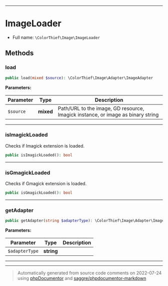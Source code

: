 ***

# ImageLoader





* Full name: `\ColorThief\Image\ImageLoader`




## Methods


### load



```php
public load(mixed $source): \ColorThief\Image\Adapter\ImageAdapter
```








**Parameters:**

| Parameter | Type | Description |
|-----------|------|-------------|
| `$source` | **mixed** | Path/URL to the image, GD resource, Imagick instance, or image as binary string |




***

### isImagickLoaded

Checks if Imagick extension is loaded.

```php
public isImagickLoaded(): bool
```











***

### isGmagickLoaded

Checks if Gmagick extension is loaded.

```php
public isGmagickLoaded(): bool
```











***

### getAdapter



```php
public getAdapter(string $adapterType): \ColorThief\Image\Adapter\ImageAdapter
```








**Parameters:**

| Parameter | Type | Description |
|-----------|------|-------------|
| `$adapterType` | **string** |  |




***


***
> Automatically generated from source code comments on 2022-07-24 using [phpDocumentor](http://www.phpdoc.org/) and [saggre/phpdocumentor-markdown](https://github.com/Saggre/phpDocumentor-markdown)

